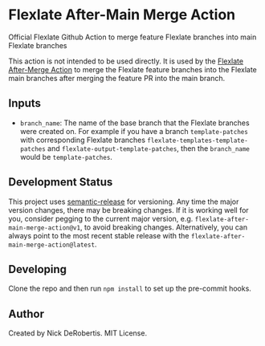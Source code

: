 # Flexlate After-Main Merge Action

Official Flexlate Github Action to merge feature Flexlate branches into main Flexlate branches

This action is not intended to be used directly. It is used by the
[Flexlate After-Merge Action](https://github.com/nickderobertis/flexlate-merge-action)
to merge the Flexlate feature branches into the Flexlate main branches after merging the
feature PR into the main branch.

## Inputs

- `branch_name`: The name of the base branch that the Flexlate branches were created on. For example
  if you have a branch `template-patches` with corresponding Flexlate branches `flexlate-templates-template-patches`
  and `flexlate-output-template-patches`, then the `branch_name` would be `template-patches`.

## Development Status

This project uses [semantic-release](https://github.com/semantic-release/semantic-release) for versioning.
Any time the major version changes, there may be breaking changes. If it is working well for you, consider
pegging to the current major version, e.g. `flexlate-after-main-merge-action@v1`, to avoid breaking changes. Alternatively,
you can always point to the most recent stable release with the `flexlate-after-main-merge-action@latest`.

## Developing

Clone the repo and then run `npm install` to set up the pre-commit hooks.

## Author

Created by Nick DeRobertis. MIT License.

